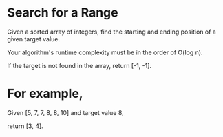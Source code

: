 # Search for a Range 
Given a sorted array of integers, find the starting and ending position of a given target value.

Your algorithm's runtime complexity must be in the order of O(log n).

If the target is not found in the array, return [-1, -1].

# For example,
Given [5, 7, 7, 8, 8, 10] and target value 8,

return [3, 4].
